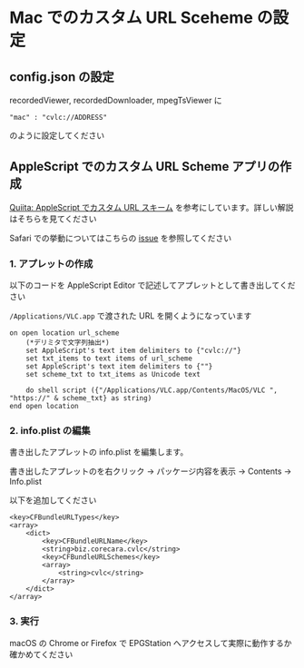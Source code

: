 # Mac でのカスタム URL Sceheme の設定

## config.json の設定

recordedViewer, recordedDownloader, mpegTsViewer に

```
"mac" : "cvlc://ADDRESS"
```

のように設定してください

## AppleScript でのカスタム URL Scheme アプリの作成

[Quiita: AppleScript でカスタム URL スキーム](http://qiita.com/CorecaraBiz/items/9a1fc60aada31858d582) を参考にしています。詳しい解説はそちらを見てください

Safari での挙動についてはこちらの [issue](https://github.com/l3tnun/EPGStation/issues/324#issuecomment-633255822) を参照してください

### 1. アプレットの作成

以下のコードを AppleScript Editor で記述してアプレットとして書き出してください

`/Applications/VLC.app` で渡された URL を開くようになっています

```
on open location url_scheme
	(*デリミタで文字列抽出*)
	set AppleScript's text item delimiters to {"cvlc://"}
	set txt_items to text items of url_scheme
	set AppleScript's text item delimiters to {""}
	set scheme_txt to txt_items as Unicode text
	
	do shell script ({"/Applications/VLC.app/Contents/MacOS/VLC ", "https://" & scheme_txt} as string)
end open location
```

### 2. info.plist の編集

書き出したアプレットの info.plist を編集します。

書き出したアプレットのを右クリック -> パッケージ内容を表示 -> Contents -> Info.plist

以下を追加してください

```
<key>CFBundleURLTypes</key>
<array>
    <dict>
        <key>CFBundleURLName</key>
        <string>biz.corecara.cvlc</string>
        <key>CFBundleURLSchemes</key>
        <array>
            <string>cvlc</string>
        </array>
    </dict>
</array>
```

### 3. 実行

macOS の Chrome or Firefox で EPGStation へアクセスして実際に動作するか確かめてください
